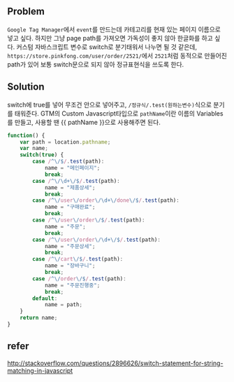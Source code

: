 ## Problem
`Google Tag Manager`에서 `event`를 만드는데 카테고리를 현재 있는 페이지 이름으로 넣고 싶다.
하지만 그냥 page path를 가져오면 가독성이 좋지 않아 한글화를 하고 싶다.
커스텀 자바스크립트 변수로 switch로 분기태워서 나누면 될 것 같은데,
`https://store.pinkfong.com/user/order/2521/`에서 `2521`처럼 동적으로 만들어진 path가 있어 보통 switch문으로 되지 않아 정규표현식을 쓰도록 한다.

## Solution
switch에 true를 넣어 무조건 안으로 넣어주고, `/정규식/.test(원하는변수)`식으로 분기를 태워준다.
GTM의 Custom Javascript타입으로 `pathName`이란 이름의 Variables를 만들고, 사용할 땐 {{ pathName }}으로 사용해주면 된다.

```javascript
function() {
    var path = location.pathname;
    var name;
    switch(true) {
        case /^\/$/.test(path):
            name = "메인페이지";
            break;
        case /^\/\d+\/$/.test(path):
            name = "제품상세";
            break;
        case /^\/user\/order\/\d+\/done\/$/.test(path):
            name = "구매완료";
            break;
        case /^\/user\/order\/$/.test(path):
            name = "주문";
            break;
        case /^\/user\/order\/\d+\/$/.test(path):
            name = "주문상세";
            break;
        case /^\/cart\/$/.test(path):
            name = "장바구니";
            break;
        case /^\/order\/$/.test(path):
            name = "주문진행중";
            break;
        default:
            name = path;
    }
    return name;
}
```

## refer
http://stackoverflow.com/questions/2896626/switch-statement-for-string-matching-in-javascript
